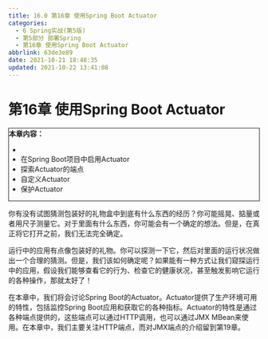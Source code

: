 ```yaml
---
title: 16.0 第16章 使用Spring Boot Actuator
categories: 
  - 6 Spring实战(第5版)
  - 第5部分 部署Spring
  - 第16章 使用Spring Boot Actuator
abbrlink: 63de3e89
date: 2021-10-21 18:48:35
updated: 2021-10-22 13:41:08
---
```

# 第16章 使用Spring Boot Actuator

<div style="border:1px solid;"><strong>本章内容：</strong><ul><li></li><li>在Spring Boot项目中启用Actuator</li><li>探索Actuator的端点</li><li>自定义Actuator</li><li>保护Actuator</li></ul></div>

你有没有试图猜测包装好的礼物盒中到底有什么东西的经历？你可能摇晃、掂量或者用尺子测量它。对于里面有什么东西，你可能会有一个确定的想法。但是，在真正将它打开之前，我们无法完全确定。

运行中的应用有点像包装好的礼物。你可以探测一下它，然后对里面的运行状况做出一个合理的猜测。但是，我们该如何确定呢？如果能有一种方式让我们窥探运行中的应用，假设我们能够查看它的行为、检查它的健康状况，甚至触发影响它运行的各种操作，那就太好了！

在本章中，我们将会讨论Spring Boot的Actuator。Actuator提供了生产环境可用的特性，包括监控Spring Boot应用和获取它的各种指标。Actuator的特性是通过各种端点提供的，这些端点可以通过HTTP调用，也可以通过JMX MBean来使用。在本章中，我们主要关注HTTP端点，而对JMX端点的介绍留到第19章。
